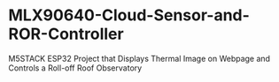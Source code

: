 # MLX90640-Cloud-Sensor-and-ROR-Controller
M5STACK ESP32 Project that Displays Thermal Image on Webpage and Controls a Roll-off Roof Observatory
